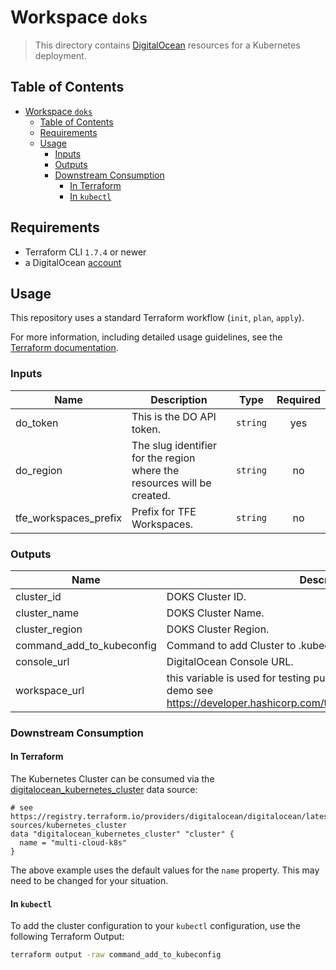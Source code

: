 # Workspace `doks`

> This directory contains [DigitalOcean](https://registry.terraform.io/providers/digitalocean/digitalocean) resources for a Kubernetes deployment.

## Table of Contents

<!-- TOC -->
* [Workspace `doks`](#workspace-doks)
  * [Table of Contents](#table-of-contents)
  * [Requirements](#requirements)
  * [Usage](#usage)
    * [Inputs](#inputs)
    * [Outputs](#outputs)
    * [Downstream Consumption](#downstream-consumption)
      * [In Terraform](#in-terraform)
      * [In `kubectl`](#in-kubectl)
<!-- TOC -->

## Requirements

* Terraform CLI `1.7.4` or newer
* a DigitalOcean [account](https://m.do.co/c/b73b4af31c09)

## Usage

This repository uses a standard Terraform workflow (`init`, `plan`, `apply`).

For more information, including detailed usage guidelines, see the [Terraform documentation](https://developer.hashicorp.com/terraform/cli/commands).

<!-- BEGIN_TF_DOCS -->
### Inputs

| Name | Description | Type | Required |
|------|-------------|------|:--------:|
| do_token | This is the DO API token. | `string` | yes |
| do_region | The slug identifier for the region where the resources will be created. | `string` | no |
| tfe_workspaces_prefix | Prefix for TFE Workspaces. | `string` | no |

### Outputs

| Name | Description |
|------|-------------|
| cluster_id | DOKS Cluster ID. |
| cluster_name | DOKS Cluster Name. |
| cluster_region | DOKS Cluster Region. |
| command_add_to_kubeconfig | Command to add Cluster to .kubeconfig. |
| console_url | DigitalOcean Console URL. |
| workspace_url | this variable is used for testing purposes and has no bearing on the demo see https://developer.hashicorp.com/terraform/language/values/outputs |
<!-- END_TF_DOCS -->

### Downstream Consumption

#### In Terraform

The Kubernetes Cluster can be consumed via the [digitalocean_kubernetes_cluster](https://registry.terraform.io/providers/digitalocean/digitalocean/latest/docs/data-sources/kubernetes_cluster) data source:

```hcl
# see https://registry.terraform.io/providers/digitalocean/digitalocean/latest/docs/data-sources/kubernetes_cluster
data "digitalocean_kubernetes_cluster" "cluster" {
  name = "multi-cloud-k8s"
}
```

The above example uses the default values for the `name` property. This may need to be changed for your situation.

#### In `kubectl`

To add the cluster configuration to your `kubectl` configuration, use the following Terraform Output:

```sh
terraform output -raw command_add_to_kubeconfig
```
